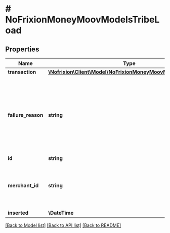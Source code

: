 # # NoFrixionMoneyMoovModelsTribeLoad

## Properties

Name | Type | Description | Notes
------------ | ------------- | ------------- | -------------
**transaction** | [**\Nofrixion\Client\Model\NoFrixionMoneyMoovModelsTransaction**](NoFrixionMoneyMoovModelsTransaction.md) |  |
**failure_reason** | **string** | Represents the problem that occurred when attempting to  load the transaction into the tribe account. | [optional]
**id** | **string** |  | [optional]
**merchant_id** | **string** | The ID of the merchant that the tribe account belongs to. | [optional]
**inserted** | **\DateTime** |  | [optional]

[[Back to Model list]](../../README.md#models) [[Back to API list]](../../README.md#endpoints) [[Back to README]](../../README.md)
